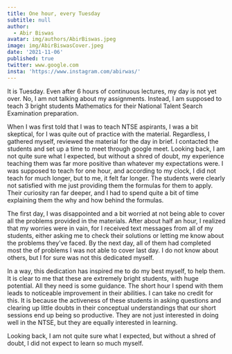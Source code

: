 ```yaml
---
title: One hour, every Tuesday
subtitle: null
author:
  - Abir Biswas
avatar: img/authors/AbirBiswas.jpeg
image: img/AbirBiswasCover.jpeg
date: '2021-11-06'
published: true
twitter: www.google.com
insta: 'https://www.instagram.com/abirwas/'
---
```

> 

It is Tuesday. Even after 6 hours of continuous lectures, my day is not yet over. No, I am not talking about my assignments. Instead, I am supposed to teach 3 bright students Mathematics for their National Talent Search Examination preparation.

When I was first told that I was to teach NTSE aspirants, I was a bit skeptical, for I was quite out of practice with the material. Regardless, I gathered myself, reviewed the material for the day in brief. I contacted the students and set up a time to meet through google meet. Looking back, I am not quite sure what I expected, but without a shred of doubt, my experience teaching them was far more positive than whatever my expectations were. I was supposed to teach for one hour, and according to my clock, I did not teach for much longer, but to me, it felt far longer. The students were clearly not satisfied with me just providing them the formulas for them to apply. Their curiosity ran far deeper, and I had to spend quite a bit of time explaining them the why and how behind the formulas. 

The first day, I was disappointed and a bit worried at not being able to cover all the problems provided in the materials. After about half an hour, I realized that my worries were in vain, for I received text messages from all of my students, either asking me to check their solutions or letting me know about the problems they’ve faced. By the next day, all of them had completed most the of problems I was not able to cover last day. I do not know about others, but I for sure was not this dedicated myself. 

In a way, this dedication has inspired me to do my best myself, to help them. It is clear to me that these are extremely bright students, with huge potential. All they need is some guidance. The short hour I spend with them leads to noticeable improvement in their abilities. I can take no credit for this. It is because the activeness of these students in asking questions and clearing up little doubts in their conceptual understandings that our short sessions end up being so productive. They are not just interested in doing well in the NTSE, but they are equally interested in learning.

Looking back, I am not quite sure what I expected, but without a shred of doubt, I did not expect to learn so much myself.